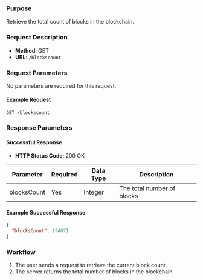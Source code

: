 
### Purpose
Retrieve the total count of blocks in the blockchain.

### Request Description
- **Method**: GET  
- **URL**: `/blockscount`

### Request Parameters
No parameters are required for this request.

#### Example Request
```
GET /blockscount
```

### Response Parameters

#### Successful Response
- **HTTP Status Code**: 200 OK

| Parameter     | Required | Data Type | Description                             |
| ------------- | -------- | --------- | --------------------------------------- |
| blocksCount   | Yes      | Integer   | The total number of blocks              |

#### Example Successful Response
```json
{
  "blocksCount": 194071
}
```

### Workflow
1. The user sends a request to retrieve the current block count.
2. The server returns the total number of blocks in the blockchain.
